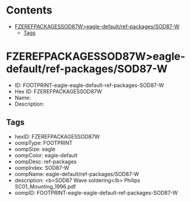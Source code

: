 



Contents
========

* [FZEREFPACKAGESSOD87W>eagle-default/ref-packages/SOD87-W](#fzerefpackagessod87weagle-defaultref-packagessod87-w)
	* [Tags](#tags)

# FZEREFPACKAGESSOD87W>eagle-default/ref-packages/SOD87-W

- ID: FOOTPRINT-eagle-eagle-default-ref-packages-SOD87-W
- Hex ID: FZEREFPACKAGESSOD87W
- Name: 
- Description: 

## Tags

- hexID: FZEREFPACKAGESSOD87W
- oompType: FOOTPRINT
- oompSize: eagle
- oompColor: eagle-default
- oompDesc: ref-packages
- oompIndex: SOD87-W
- oompName: eagle-default/ref-packages/SOD87-W
- description: &lt;b&gt;SOD87 Wave soldering&lt;/b&gt; Philips SC01_Mounting_1996.pdf
- oompID: FOOTPRINT-eagle-eagle-default-ref-packages-SOD87-W
